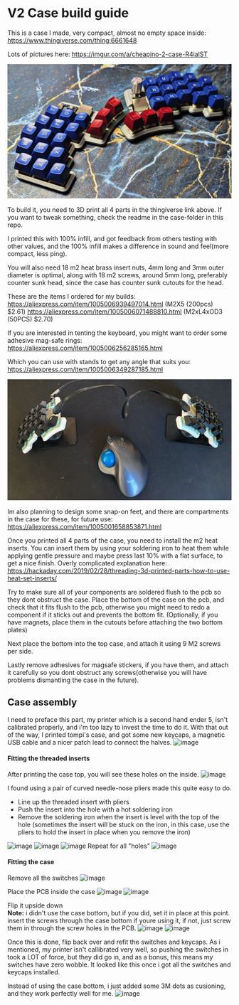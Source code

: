 V2 Case build guide
===================

This is a case I made, very compact, almost no empty space inside:
https://www.thingiverse.com/thing:6661648

Lots of pictures here: https://imgur.com/a/cheapino-2-case-R4ialST

![Case](../images/cheapino-in-case-2.jpg)

To build it, you need to 3D print all 4 parts in the thingiverse link above.
If you want to tweak something, check the readme in the case-folder in this repo.

I printed this with 100% infill, and got feedback from others testing with other
values, and the 100% infill makes a difference in sound and feel(more compact, less ping).

You will also need 18 m2 heat brass insert nuts, 4mm long and 3mm outer diameter is optimal,
along with 18 m2 screws, around 5mm long, preferably counter sunk head, since the case
has counter sunk cutouts for the head.

These are the items I ordered for my builds:
https://aliexpress.com/item/1005006939497014.html (M2X5 (200pcs) $2.61)
https://aliexpress.com/item/1005006071488810.html (M2xL4xOD3 (50PCS) $2.70)

If you are interested in tenting the keyboard, you might want to order
some adhesive mag-safe rings:
https://aliexpress.com/item/1005006256285165.html

Which you can use with stands to get any angle that suits you:
https://aliexpress.com/item/1005006349287185.html

![Tenting](../images/case.jpg)

Im also planning to design some snap-on feet, and there are compartments
in the case for these, for future use:
https://aliexpress.com/item/1005001658853871.html

Once you printed all 4 parts of the case, you need to install the m2 heat inserts.
You can insert them by using your soldering iron to heat them while applying gentle 
pressure and maybe press last 10% with a flat surface, to get a nice finish.
Overly complicated explanation here:
https://hackaday.com/2019/02/28/threading-3d-printed-parts-how-to-use-heat-set-inserts/

Try to make sure all of your components are soldered flush to the pcb so they dont obstruct the case.
Place the bottom of the case on the pcb, and check that it fits flush to the pcb, otherwise you
might need to redo a component if it sticks out and prevents the bottom fit.
(Optionally, if you have magnets, place them in the cutouts before attaching the two bottom plates)

Next place the bottom into the top case, and attach it using 9 M2 screws per side.

Lastly remove adhesives for magsafe stickers, if you have them, and attach it carefully so you
dont obstruct any screws(otherwise you will have problems dismantling the case in the future).

## Case assembly
I need to preface this part, my printer which is a second hand ender 5, isn't calibrated properly, and i'm too lazy to invest the time to do it.
With that out of the way, I printed tompi's case, and got some new keycaps, a magnetic USB cable and a nicer patch lead to connect the halves.
![image](https://gist.github.com/user-attachments/assets/15ebd1f1-83a6-4e1d-a220-7af6edfc591e)

#### Fitting the threaded inserts
After printing the case top, you will see these holes on the inside.
![image](https://gist.github.com/user-attachments/assets/3a4afe6b-370e-4ac2-971b-d28149e87beb)

I found using a pair of curved needle-nose pliers made this quite easy to do.
- Line up the threaded insert with pliers
- Push the insert into the hole with a hot soldering iron
- Remove the soldering iron when the insert is level with the top of the hole (sometimes the insert will be stuck on the iron, in this case, use the pliers to hold the insert in place when you remove the iron)

![image](https://gist.github.com/user-attachments/assets/9024092e-54f1-41dc-b0f0-8dcad8907f96)
![image](https://gist.github.com/user-attachments/assets/18b25f73-ba2a-4688-864a-9b1130dd88b1)
![image](https://gist.github.com/user-attachments/assets/57412519-ddff-4e40-be06-edde2f84ca09)
Repeat for all "holes"
![image](https://gist.github.com/user-attachments/assets/f218bd63-8fae-46d5-a108-ac4b3e966099)

#### Fitting the case
Remove all the switches
![image](https://gist.github.com/user-attachments/assets/e113c0e2-8ea6-4502-bcd9-9a4ea22fb643)

Place the PCB inside the case
![image](https://gist.github.com/user-attachments/assets/f17953d5-0baa-46b7-933f-b2c129452c5e)
![image](https://gist.github.com/user-attachments/assets/47a5d460-fd40-4b4b-a2a8-62437de7d574)

Flip it upside down   
**Note:** i didn't use the case bottom, but if you did, set it in place at this point.
insert the screws through the case bottom if youre using it, if not, just screw them in through the screw holes in the PCB.
![image](https://gist.github.com/user-attachments/assets/b0ac1cd7-c691-432a-97e2-34575aea7145)
![image](https://gist.github.com/user-attachments/assets/9ae241b7-64cf-48d7-8d95-0c1b12918594)

Once this is done, flip back over and refit the switches and keycaps. As i mentioned, my printer isn't callibrated very well, so pushing the switches in took a LOT of force, but they did go in, and as a bonus, this means my switches have zero wobble.
It looked like this once i got all the switches and keycaps installed.

Instead of using the case bottom, i just added some 3M dots as cusioning, and they work perfectly well for me.
![image](https://gist.github.com/user-attachments/assets/ca1fd384-3106-459b-b09f-116119a718f7) 
